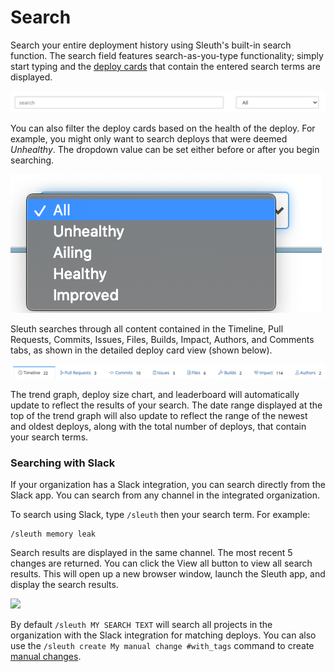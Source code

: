 # Search

Search your entire deployment history using Sleuth's built-in search function. The search field features  search-as-you-type functionality; simply start typing and the [deploy cards](deploy-cards.md) that contain the entered search terms are displayed. 

![Dashboard search field and health dropdown](../.gitbook/assets/search-dashboard.png)

You can also filter the deploy cards based on the health of the deploy. For example, you might only want to search deploys that were deemed _Unhealthy_. The dropdown value can be set either before or after you begin searching. 

![Health filter dropdown](../.gitbook/assets/search-health-dropdown.png)

Sleuth searches through all content contained in the Timeline, Pull Requests, Commits, Issues, Files, Builds, Impact, Authors, and Comments tabs, as shown in the detailed deploy card view \(shown below\). 

![Deploy card detailed view tabs](../.gitbook/assets/deploy-card-detail.png)

The trend graph, deploy size chart, and leaderboard will automatically update to reflect the results of your search. The date range displayed at the top of the trend graph will also update to reflect the range of the newest and oldest deploys, along with the total number of deploys, that contain your search terms.  

### Searching with Slack

If your organization has a Slack integration, you can search directly from the Slack app. You can search from any channel in the integrated organization. 

To search using Slack, type `/sleuth` then your search term. For example:

```text
/sleuth memory leak 
```

Search results are displayed in the same channel. The most recent 5 changes are returned. You can click the View all button to view all search results. This will open up a new browser window, launch the Sleuth app, and display the search results. 

![](https://img.announcekit.app/c7ffa9371e0cceec595ff6dd4e532fc4?s=7190d548eec84959d4d185c1b435b101)

By default `/sleuth MY SEARCH TEXT` will search all projects in the organization with the Slack integration for matching deploys. You can also use the `/sleuth create My manual change #with_tags` command to create [manual changes](https://help.sleuth.io/integrations-1/manual-changes).

